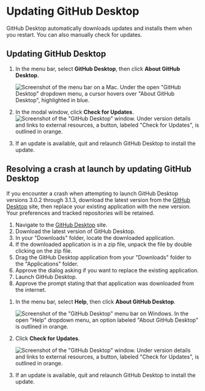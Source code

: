 # Updating GitHub Desktop

GitHub Desktop automatically downloads updates and installs them when you restart. You can also manually check for updates.

<div class="ghd-tool mac">

## Updating GitHub Desktop

1. In the menu bar, select **GitHub Desktop**, then click **About GitHub Desktop**.

   ![Screenshot of the menu bar on a Mac. Under the open "GitHub Desktop" dropdown menu, a cursor hovers over "About GitHub Desktop", highlighted in blue.](/assets/images/help/desktop/desktop-menu-about-desktop-mac.png)

1. In the modal window, click **Check for Updates**.
   ![Screenshot of the "GitHub Desktop" window. Under version details and links to external resources, a button, labeled "Check for Updates", is outlined in orange.](/assets/images/help/desktop/check-for-updates.png)
1. If an update is available, quit and relaunch GitHub Desktop to install the update.

## Resolving a crash at launch by updating GitHub Desktop

If you encounter a crash when attempting to launch GitHub Desktop versions 3.0.2 through 3.1.3, download the latest version from the [GitHub Desktop](https://desktop.github.com) site, then replace your existing application with the new version. Your preferences and tracked repositories will be retained.

1. Navigate to the [GitHub Desktop](https://desktop.github.com) site.
1. Download the latest version of GitHub Desktop.
1. In your "Downloads" folder, locate the downloaded application.
1. If the downloaded application is in a zip file, unpack the file by double clicking on the zip file.
1. Drag the GitHub Desktop application from your "Downloads" folder to the "Applications" folder.
1. Approve the dialog asking if you want to replace the existing application.
1. Launch GitHub Desktop.
1. Approve the prompt stating that that application was downloaded from the internet.

</div>

<div class="ghd-tool windows">

1. In the menu bar, select **Help**, then click **About GitHub Desktop**.

   ![Screenshot of the "GitHub Desktop" menu bar on Windows. In the open "Help" dropdown menu, an option labeled "About GitHub Desktop" is outlined in orange.](/assets/images/help/desktop/help-about-desktop-win.png)

1. Click **Check for Updates**.

   ![Screenshot of the "GitHub Desktop" window. Under version details and links to external resources, a button, labeled "Check for Updates", is outlined in orange.](/assets/images/help/desktop/check-for-updates.png)

1. If an update is available, quit and relaunch GitHub Desktop to install the update.

</div>

